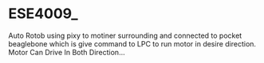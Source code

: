 # ESE4009_
Auto Rotob using pixy to motiner surrounding and connected to pocket beaglebone which is give command to LPC to run motor in desire direction.
Motor Can Drive In Both Direction...
